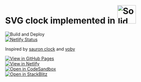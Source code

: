 # SVG clock implemented in <a href="https://solidjs.com"><img src="https://www.solidjs.com/img/logo/without-wordmark/logo.svg" alt="Solid" height="60"></a>

![Build and Deploy](https://github.com/high1/solid-clock/actions/workflows/main.yml/badge.svg?event=push)   
[![Netlify Status](https://api.netlify.com/api/v1/badges/df10c2bc-17c5-4a77-b052-4ceed459cd80/deploy-status)](https://app.netlify.com/sites/solid-clock/deploys)

Inspired by [sauron clock](https://ivanceras.github.io/svg-clock/) and [voby](https://github.com/vobyjs/voby)   

[![View in GitHub Pages](https://img.shields.io/badge/View%20in-GitHub%20Pages-success?style=for-the-badge&logo=github)](https://high1.github.io/solid-clock/)   
[![View in Netlify](https://img.shields.io/badge/View%20in-Netlify-success?style=for-the-badge&logo=netlify)](https://solid-clock.netlify.app)   
[![Open in CodeSandbox](https://img.shields.io/badge/Open%20in-CodeSandbox-blue?style=for-the-badge&logo=codesandbox)](https://githubbox.com/high1/solid-clock)  
[![Open in StackBlitz](https://img.shields.io/badge/Open%20in-StackBlitz-blue?style=for-the-badge&logo=stackblitz)](https://stackblitz.com/github/high1/solid-clock)   
